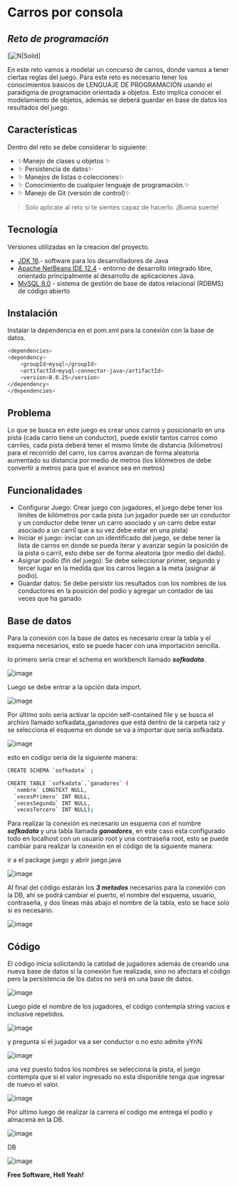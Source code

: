 # Carros por consola
## _Reto de programación_

[![N|Solid](https://static.vecteezy.com/system/resources/thumbnails/000/623/239/small/auto_car-16.jpg)]

En este reto vamos a modelar un concurso de carros, donde vamos a tener ciertas reglas
del juego. Para este reto es necesario tener los conocimientos básicos de LENGUAJE DE
PROGRAMACIÓN usando el paradigma de programación orientada a objetos. Esto implica
conocer el modelamiento de objetos, además se deberá guardar en base de datos los
resultados del juego.

## Características

Dentro del reto se debe considerar lo siguiente:

- ✨Manejo de clases u objetos ✨
- ✨ Persistencia de datos✨
- ✨ Manejos de listas o colecciones✨
- ✨ Conocimiento de cualquier lenguaje de programación.✨
- ✨ Manejo de Git (versión de control)✨
 

> Solo aplicate al reto si te sientes capaz de hacerlo.
¡Buena suerte!


## Tecnología
Versiones utilizadas en la creacion del proyecto.

- [JDK 16].- software para los desarrolladores de Java
- [Apache NetBeans IDE 12.4] - entorno de desarrollo integrado libre, orientado principalmente al desarrollo de aplicaciones Java.
- [MySQL 8.0] - sistema de gestión de base de datos relacional (RDBMS) de código abierto


## Instalación

Instalar la dependencia en el pom.xml para la conexión con la base de datos.

```sh
<dependencies>
<dependency>
    <groupId>mysql</groupId>
    <artifactId>mysql-connector-java</artifactId>
    <version>8.0.25</version>
</dependency>
</dependencies>
```

## Problema

Lo que se busca en este juego es crear unos carros y posicionarlo en una pista (cada
carro tiene un conductor), puede existir tantos carros como carriles, cada pista deberá
tener el mismo límite de distancia (kilómetros) para el recorrido del carro, los carros
avanzan de forma aleatoria aumentado su distancia por medio de metros (los kilómetros
de debe convertir a metros para que el avance sea en metros)

## Funcionalidades
- Configurar Juego: Crear juego con jugadores, el juego debe tener los limites de
kilómetros por cada pista (un jugador puede ser un conductor y un conductor debe
tener un carro asociado y un carro debe estar asociado a un carril que a su vez debe
estar en una pista)
- Iniciar el juego: iniciar con un identificado del juego, se debe tener la lista de carros
en donde se pueda iterar y avanzar según la posición de la pista o carril, esto debe
ser de forma aleatoria (por medio del dado).
- Asignar podio (fin del juego): Se debe seleccionar primer, segundo y tercer lugar
en la medida que los carros llegan a la meta (asignar al podio).
- Guardar datos: Se debe persistir los resultados con los nombres de los conductores
en la posición del podio y agregar un contador de las veces que ha ganado


## Base de datos

Para la conexión con la base de datos es necesario crear la tabla y el esquema necesarios, esto se puede hacer con una importación sencilla.

lo primero sería crear el schema en workbench llamado ***sofkadata***.

![image](https://user-images.githubusercontent.com/83151174/124999004-f6d32d00-e012-11eb-849a-c73ad1dd12d2.png)

Luego se debe entrar a la opción data import.

![image](https://user-images.githubusercontent.com/83151174/124999124-22eeae00-e013-11eb-8b8a-5e686696e208.png)

Por último solo seria activar la opción self-contained file y se busca el archivo llamado sofkadata_ganadores que está dentro de la carpeta raíz y se selecciona el esquema en donde se va a importar que seria sofkadata.

![image](https://user-images.githubusercontent.com/83151174/124999326-7660fc00-e013-11eb-949a-1ae2e6c9f9d4.png)


esto en codigo seria de la siguiente manera:

```sh
CREATE SCHEMA `sofkadata` ;

CREATE TABLE `sofkadata`.`ganadores` (
  `nombre` LONGTEXT NULL,
  `vecesPrimero` INT NULL,
  `vecesSegundo` INT NULL,
  `vecesTercero` INT NULL);
```
Para realizar la conexión es necesario un esquema con el nombre ***sofkadata*** y una tabla  llamada ***ganadores***, en este caso esta configurado todo en localhost con un usuario root y una contraseña root, esto se puede cambiar para realizar la conexión en el código de la siguiente manera:

ir a el package juego y abrir juego.java

![image](https://user-images.githubusercontent.com/83151174/124997468-4532fc80-e010-11eb-86d6-4fab2547fb44.png)

Al final del código estarán los ***3 metodos*** necesarios para la conexión con la DB, ahí se podrá cambiar el puerto, el nombre del esquema, usuario, contraseña, y dos líneas más abajo el nombre de la tabla, esto se hace solo si es necesario.

![image](https://user-images.githubusercontent.com/83151174/124997993-36007e80-e011-11eb-95f2-3a3efea90a8a.png)

## Código

El código inicia solicitando la catidad de jugadores además de creando una nueva base de datos si la conexión fue realizada, sino no afectara el código pero la persistencia de los datos no será en una base de datos. 

![image](https://user-images.githubusercontent.com/83151174/125001130-90044280-e017-11eb-9fb2-1ff8de9f0dda.png)

Luego pide el nombre de los jugadores, el código contempla string vacios e inclusive repetidos.

![image](https://user-images.githubusercontent.com/83151174/125001307-eb363500-e017-11eb-9ab5-e393043fa7c1.png)

y pregunta si el jugador va a ser conductor o no esto admite yYnN.

![image](https://user-images.githubusercontent.com/83151174/125001275-db1e5580-e017-11eb-843e-1c6f85d66b8f.png)

una vez puesto todos los nombres se selecciona la pista, el juego contempla que si el valor ingresado no esta disponible tenga que ingresar de nuevo el valor.

![image](https://user-images.githubusercontent.com/83151174/125001591-9f37c000-e018-11eb-96a0-86e3bd27457e.png)

Por ultimo luego de realizar la carrera el codigo me entrega el podio y almacena en la DB.

![image](https://user-images.githubusercontent.com/83151174/125001645-c55d6000-e018-11eb-9fe9-0465f5563c78.png)

DB

![image](https://user-images.githubusercontent.com/83151174/125001664-cee6c800-e018-11eb-89f4-850d2a4189aa.png)


**Free Software, Hell Yeah!**

[//]: # (These are reference links used in the body of this note and get stripped out when the markdown processor does its job. There is no need to format nicely because it shouldn't be seen. Thanks SO - http://stackoverflow.com/questions/4823468/store-comments-in-markdown-syntax)

   [JDK 16]: <https://www.oracle.com/java/technologies/javase-jdk16-downloads.html>
   [Apache NetBeans IDE 12.4]: <https://netbeans.apache.org/download/nb124/nb124.html>
   [MySQL 8.0]: <https://dev.mysql.com/downloads/mysql/>
